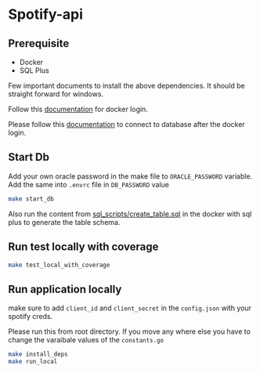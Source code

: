 # Spotify-api

## Prerequisite

* Docker
* SQL Plus

Few important documents to install the above dependencies. It should be straight forward for windows.

Follow this [documentation](https://collabnix.com/how-to-run-oracle-database-in-a-docker-container-using-docker-compose/) for docker login.

Please follow this [documentation](https://oralytics.com/2022/09/22/running-oracle-database-on-docker-on-apple-m1-chip/) to connect to database after the docker login.

## Start Db

Add your own oracle password in the make file to ``ORACLE_PASSWORD`` variable. Add the same into ``.envrc`` file in ``DB_PASSWORD`` value

```sh
make start_db
```

Also run the content from [sql_scripts/create_table.sql](https://github.com/soham7222/spotify-api/blob/main/sql_scripts/create_table.sql) in the docker with sql plus to generate the table schema. 

## Run test locally with coverage

```sh
make test_local_with_coverage
```

## Run application locally

make sure to add `client_id` and `client_secret` in the `config.json` with your spotify creds.

Please run this from root directory. If you move any where else you have to change the varaibale values of the `constants.go`

```sh
make install_deps
make run_local
```
